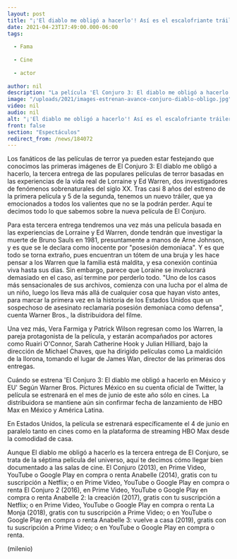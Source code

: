 ```yaml
---
layout: post
title: "¡'El diablo me obligó a hacerlo'! Así es el escalofriante tráiler de 'El Conjuro 3'"
date: 2021-04-23T17:49:00.000-06:00
tags:
  
  - Fama
  
  - Cine
  
  - actor
  
author: nil
description: "La película 'El Conjuro 3: El diablo me obligó a hacerlo', ya tiene su primer tráiler para el disfrute de todos los amantes del cine de terror. "
image: "/uploads/2021/images-estrenan-avance-conjuro-diablo-obligo.jpg"
video: nil
audio: nil
alt: "¡'El diablo me obligó a hacerlo'! Así es el escalofriante tráiler de 'El Conjuro 3'"
front: false
section: "Espectáculos"
redirect_from: /news/184072
---
```


Los fanáticos de las películas de terror ya pueden estar festejando que conocimos las primeras imágenes de El Conjuro 3: El diablo me obligó a hacerlo, la tercera entrega de las populares películas de terror basadas en las experiencias de la vida real de Lorraine y Ed Warren, dos investigadores de fenómenos sobrenaturales del siglo XX. Tras casi 8 años del estreno de la primera película y 5 de la segunda, tenemos un nuevo tráiler, que ya emocionados a todos los valientes que no se la podrán perder. Aquí te decimos todo lo que sabemos sobre la nueva película de El Conjuro. 

Para esta tercera entrega tendremos una vez más una película basada en las experiencias de Lorraine y Ed Warren, donde tendrán que investigar la muerte de Bruno Sauls en 1981, presuntamente a manos de Arne Johnson, y es que se le declara como inocente por "posesión demoniaca". Y es que todo se torna extraño, pues encuentran un tótem de una bruja y les hace pensar a los Warren que la familia está maldita, y esa conexión continúa viva hasta sus días. Sin embargo, parece que Loraine se involucrará demasiado en el caso, así termine por perderlo todo. "Uno de los casos más sensacionales de sus archivos, comienza con una lucha por el alma de un niño, luego los lleva más allá de cualquier cosa que hayan visto antes, para marcar la primera vez en la historia de los Estados Unidos que un sospechoso de asesinato reclamaría posesión demoníaca como defensa", cuenta Warner Bros., la distribuidora del filme. 

Una vez más, Vera Farmiga y Patrick Wilson regresan como los Warren, la pareja protagonista de la película, y estarán acompañados por actores como Ruairi O'Connor, Sarah Catherine Hook y Julian Hilliard, bajo la dirección de Michael Chaves, que ha dirigido películas como La maldición de la llorona, tomando el lugar de James Wan, director de las primeras dos entregas. 

Cuándo se estrena 'El Conjuro 3: El diablo me obligó a hacerlo en México y EU' Según Warner Bros. Pictures México en su cuenta oficial de Twitter, la película se estrenará en el mes de junio de este año sólo en cines. La distribuidora se mantiene aún sin confirmar fecha de lanzamiento de HBO Max en México y América Latina. 

 En Estados Unidos, la película se estrenará específicamente el 4 de junio en paralelo tanto en cines como en la plataforma de streaming HBO Max desde la comodidad de casa. 

Aunque El diablo me obligó a hacerlo es la tercera entrega de El Conjuro, se trata de la séptima película del universo, aquí te decimos cómo llegar bien documentado a las salas de cine. El Conjuro (2013), en Prime Video, YouTube o Google Play en compra o renta Anabelle (2014), gratis con tu suscripción a Netflix; o en Prime Video, YouTube o Google Play en compra o renta El Conjuro 2 (2016), en Prime Video, YouTube o Google Play en compra o renta Anabelle 2: la creación (2017), gratis con tu suscripción a Netflix; o en Prime Video, YouTube o Google Play en compra o renta La Monja (2018), gratis con tu suscripción a Prime Video; o en YouTube o Google Play en compra o renta Anabelle 3: vuelve a casa (2019), gratis con tu suscripción a Prime Video; o en YouTube o Google Play en compra o renta.

(milenio)

